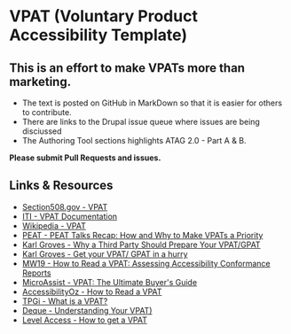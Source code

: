# VPAT (Voluntary Product Accessibility Template)

## This is an effort to make VPATs more than marketing.

* The text is posted on GitHub in MarkDown so that it is easier for others to contribute.
* There are links to the Drupal issue queue where issues are being disciussed
* The Authoring Tool sections highlights ATAG 2.0 - Part A & B.

**Please submit Pull Requests and issues.**


## Links & Resources

* [Section508.gov - VPAT](https://www.section508.gov/sell/vpat)
* [ITI - VPAT Documentation](https://www.itic.org/policy/accessibility/vpat)
* [Wikipedia - VPAT](https://en.wikipedia.org/wiki/Voluntary_Product_Accessibility_Template)
* [PEAT - PEAT Talks Recap: How and Why to Make VPATs a Priority](https://www.peatworks.org/peat-talks-recap-how-and-why-to-make-vpats-a-priority/)
* [Karl Groves - Why a Third Party Should Prepare Your VPAT/GPAT](https://karlgroves.com/2011/07/07/why-a-third-party-should-prepare-your-vpatgpat)
* [Karl Groves - Get your VPAT/ GPAT in a hurry](https://karlgroves.com/2016/08/22/get-your-vpat-gpat-in-a-hurry)
* [MW19 - How to Read a VPAT: Assessing Accessibility Conformance Reports](https://mw19.mwconf.org/paper/how-to-read-a-vpat-assessing-accessibility-conformance-reports/)
* [MicroAssist - VPAT: The Ultimate Buyer's Guide](https://www.microassist.com/digital-accessibility/vpat/)
* [AccessibilityOz - How to Read a VPAT](https://www.accessibilityoz.com/2019/09/how-to-read-a-vpat/)
* [TPGi - What is a VPAT?](https://www.tpgi.com/voluntary-product-accessibility-template-vpat/)
* [Deque - Understanding Your VPAT)](https://www.deque.com/vpat/)
* [Level Access - How to get a VPAT](https://www.levelaccess.com/how-to-get-a-vpat/)
